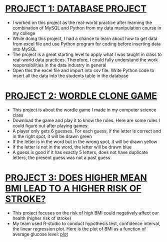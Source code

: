 # [PROJECT 1: DATABASE PROJECT](https://github.com/hangyn04/my_projects/blob/main/Project%202.ipynb)
* I worked on this project as the real-world practice after learning the combination of MySQL and Python from my data manipulation course in my college
* While doing this project, I had a chance to learn about how to get data from excel file and use Python program for coding before inserting data into MySQL
* The project is a great starting level to apply what I was taught in class to real-world data practices. Therefore, I could fully understand the work responsibilities in the data industry in general
* Open this the excel file and import into csv file. Write Python code to insert all the data into the students table in the database

# [PROJECT 2: WORDLE CLONE GAME](https://github.com/hangyn04/my_projects_in_class/blob/main/Wordle%20Clone.py)
* This project is about the wordle game I made in my computer science class
* Download the game and play it to know the rules. Here are some rules I could figure out after playing games:
* A player only gets 6 guesses. For each guess, if the letter is correct and in the right spot, it will be drawn green
* If the letter is in the word but in the wrong spot, it will be drawn yellow
* If the letter is not in the word, the letter will be drawn blue
* A guess is good if it has exactly 5 letters, does not have duplicate letters, the present guess was not a past guess

# [PROJECT 3: DOES HIGHER MEAN BMI LEAD TO A HIGHER RISK OF STROKE?](https://github.com/hangyn04/my_projects_in_class/blob/main/Project%203.R)
* This project focuses on the risk of high BMI could negatively affect our health (higher risk of stroke)
* My team used R-studio to conduct hypothesis test, confidence interval, the linear regression plot. Here is the plot of BMI as a function of average glucose level: [plot](https://github.com/hangyn04/my_projects_in_class/blob/main/Project%203_Plot.png)
